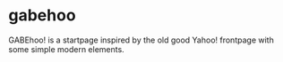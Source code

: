 # gabehoo
GABEhoo! is a startpage inspired by the old good Yahoo! frontpage with some simple modern elements.
